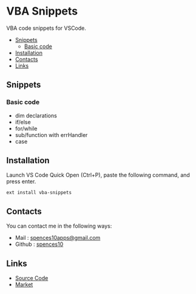 # VBA Snippets

VBA code snippets for VSCode.
<!-- TOC depthFrom:2 -->

- [Snippets](#snippets)
	- [Basic code](#basic-code)
- [Installation](#installation)
- [Contacts](#contacts)
- [Links](#links)

<!-- /TOC -->

## Snippets

### Basic code
* dim declarations
* if/else
* for/while
* sub/function with errHandler
* case

## Installation
Launch VS Code Quick Open (Ctrl+P), paste the following command, and press enter.
```
ext install vba-snippets
```

## Contacts
You can contact me in the following ways: 
- Mail : [spences10apps@gmail.com](mailto:spences10apps@gmail.com)
- Github : [spences10](https://github.com/spences10)

## Links
- [Source Code](https://github.com/spences10/vba-snippets)
- [Market](https://marketplace.visualstudio.com/items/spences10.vba-snippets)